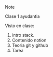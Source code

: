 >[!NOTE]
> Clase 1 ayudantia

Visto en clase:

1. intro stack.
2. Contenido notion
3. Teoria git y github
4. Tarea
